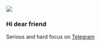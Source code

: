 ![](https://komarev.com/ghpvc/?username=mzarchi)
### Hi dear friend
Serious and hard focus on [Telegram](https://github.com/mzarchi/telegram)
<!--
**mzarchi/mzarchi** is a ✨ _special_ ✨ repository because its `README.md` (this file) appears on your GitHub profile.

Here are some ideas to get you started:

- 🔭 I’m currently working on ...
- 🌱 I’m currently learning ...
- 👯 I’m looking to collaborate on ...
- 🤔 I’m looking for help with ...
- 💬 Ask me about ...
- 📫 How to reach me: ...
- 😄 Pronouns: ...
- ⚡ Fun fact: ...
-->

